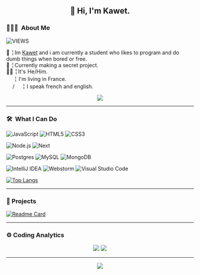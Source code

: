 <h2 align="center">👋 Hi, I'm Kawet.</h2>
<h3> 👨🏻‍💻 &nbsp;About Me</h3>

![VIEWS](https://visitcount.itsvg.in/api?id=Kawet00&icon=4&color=0)

 📌 ╎ Im <a href="https://kawet.is-a.dev">Kawet</a> and i am currently a student who likes to program and do dumb things when bored or free.<br>
 🤔 ╎ Currently making a secret project.<br>
 👨‍💻 ╎ It's  He/Him.<br>
 <img src="https://freesvg.org/img/frenchflagframed.png" height="17em"/> ╎ I'm living in France.<br>
 <img src="https://freesvg.org/img/frenchflagframed.png" height="17em"/>/<img src="https://freesvg.org/img/Flag_of_the_United_States.png" height="17em"/> ╎ I speak french and english.<br>
 <p align="center">
    <a href="https://discord.com/users/691644619758370846">
      <img src="https://lanyard.cnrad.dev/api/691644619758370846"/>
       </a>
    </p>

-------

<h3> 🛠 &nbsp;What I Can Do </h3>

![JavaScript](https://img.shields.io/badge/javascript-%23323330.svg?style=for-the-badge&logo=javascript&logoColor=%23F7DF1E)
![HTML5](https://img.shields.io/badge/html5-%23E34F26.svg?style=for-the-badge&logo=html5&logoColor=white)
![CSS3](https://img.shields.io/badge/css3-%231572B6.svg?style=for-the-badge&logo=css3&logoColor=white)

![Node.js](https://img.shields.io/badge/nodejs-%303030.svg?style=for-the-badge&logo=nodedotjs&logoColor=%44883E)
![Next](https://img.shields.io/badge/nextjs-ffffff.svg?style=for-the-badge&logo=nextdotjs&logoColor=black)

![Postgres](https://img.shields.io/badge/postgres-%23316192.svg?style=for-the-badge&logo=postgresql&logoColor=white)
![MySQL](https://img.shields.io/badge/mysql-%2300f.svg?style=for-the-badge&logo=mysql&logoColor=white)
![MongoDB](https://img.shields.io/badge/mongodb-%3FA037.svg?style=for-the-badge&logo=mongodb&logoColor=3F3E42)

![IntelliJ IDEA](https://img.shields.io/badge/IntelliJIDEA-000000.svg?style=for-the-badge&logo=intellij-idea&logoColor=white)
![Webstorm](https://img.shields.io/badge/webstorm-000000.svg?style=for-the-badge&logo=webstorm&logoColor=white)
![Visual Studio Code](https://img.shields.io/badge/Visual%20Studio%20Code-0078d7.svg?style=for-the-badge&logo=visual-studio-code&logoColor=white)

[![Top Langs](https://github-readme-stats.vercel.app/api/top-langs/?username=Kawet00&bg_color=00000000)](https://github.com/Kawet00)

-------

<h3> 📎&nbsp;Projects </h3>
 <p align="center">
 
[![Readme Card](https://github-readme-stats.vercel.app/api/pin/?username=Kawet00&repo=UtilityBot&bg_color=00000000)](https://github.com/Kawet00/UtilityBot)

</p>

-------
  
<h3> ⚙️&nbsp;Coding Analytics</h3>

<p align="center">
 <img src="https://readme-stats-six-vert.vercel.app/api?username=Kawet00" href="https://github.com/Kawet00"/>
 <img src="https://readme-stats-six-vert.vercel.app/api/wakatime?username=Kawet&bg_color=00000000&layout=compact" href="https://wakatime.com/@Kawet"/>
</p>

-------

<p align="center">
 <img src="https://quotes-github-readme.vercel.app/api?type=horizontal&bg_color=00000000&layout=compact" href="https://github.com/Kawet00"/>
</p>
